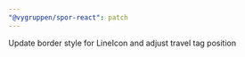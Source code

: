 ```yaml
---
"@vygruppen/spor-react": patch
---
```


Update border style for LineIcon and adjust travel tag position
